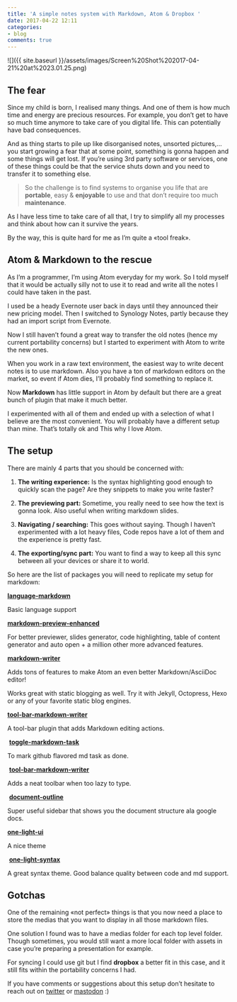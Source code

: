 ```yaml
---
title: 'A simple notes system with Markdown, Atom & Dropbox '
date: 2017-04-22 12:11
categories:
- blog
comments: true
---
```

![]({{ site.baseurl }}/assets/images/Screen%20Shot%202017-04-21%20at%2023.01.25.png)


## The fear


Since my child is born, I realised many things. And one of them is how much time and energy are precious resources. For example, you don’t get to have so much time anymore to take care of you digital life. This can potentially have bad consequences.

And as thing starts to pile up like disorganised notes, unsorted pictures,… you start growing a fear that at some point, something is gonna happen and some things will get lost. If you’re using 3rd party software or services, one of these things could be that the service shuts down and you need to transfer it to something else.

<blockquote>
<p>So the challenge is to find systems to organise you life that are <strong>portable</strong>, easy &amp; <strong>enjoyable</strong> to use and that don’t require too much <strong>maintenance</strong>.</p>
</blockquote>

As I have less time to take care of all that, I try to simplify all my processes and think about how can it survive the years.

By the way, this is quite hard for me as I’m quite a «tool freak».


## Atom & Markdown to the rescue


As I’m a programmer, I’m using Atom everyday for my work. So I told myself that it would be actually silly not to use it to read and write all the notes I could have taken in the past.


I used be a heady Evernote user back in days until they announced their new pricing model. Then I switched to Synology Notes, partly because they had an import script from Evernote.


Now I still haven’t found a great way to transfer the old notes (hence my current portability concerns) but I started to experiment with Atom to write the new ones.

When you work in a raw text environment, the easiest way to write decent notes is to use markdown. Also you have a ton of markdown editors on the market, so event if Atom dies, I’ll probably find something to replace it.


Now **Markdown** has little support in Atom by default but there are a great bunch of plugin that make it much better.


I experimented with all of them and ended up with a selection of what I believe are the most convenient. You will probably have a different setup than mine. That’s totally ok and This why I love Atom.


## The setup


There are mainly 4 parts that you should be concerned with:


1. **The writing experience:** Is the syntax highlighting good enough to quickly scan the page? Are they snippets to make you write faster?

1. **The previewing part:** Sometime, you really need to see how the text is gonna look. Also useful when writing markdown slides.

1. **Navigating / searching:** This goes without saying. Though I haven’t experimented with a lot heavy files, Code repos have a lot of them and the experience is pretty fast.

1. **The exporting/sync part:** You want to find a way to keep all this sync between all your devices or share it to world.


So here are the list of packages you will need to replicate my setup for markdown:


**[language-markdown](https://atom.io/packages/language-markdown)**

Basic language support


**[markdown-preview-enhanced](https://atom.io/packages/markdown-preview-enhanced)**

For better previewer, slides generator, code highlighting, table of content generator and auto open + a million other more advanced features.


**[markdown-writer](https://atom.io/packages/markdown-writer)**

Adds tons of features to make Atom an even better Markdown/AsciiDoc editor!

Works great with static blogging as well. Try it with Jekyll, Octopress, Hexo or any of your favorite static blog engines.

**[tool-bar-markdown-writer](https://atom.io/packages/tool-bar-markdown-writer)**

A tool-bar plugin that adds Markdown editing actions.

 **[toggle-markdown-task](https://atom.io/packages/toggle-markdown-task)**

To mark github flavored md task as done.


 **[tool-bar-markdown-writer](https://atom.io/packages/tool-bar-markdown-writer)**

Adds a neat toolbar when too lazy to type.


 **[document-outline](https://atom.io/packages/document-outline)**

Super useful sidebar that shows you the document structure ala google docs.


**[one-light-ui](https://atom.io/themes/one-light-ui)**

A nice theme

 **[one-light-syntax](https://atom.io/themes/one-light-syntax)**

A great syntax theme. Good balance quality between code and md support.


## Gotchas

One of the remaining «not perfect» things is that you now need a place to store the medias that you want to display in all those markdown files.

One solution I found was to have a medias folder for each top level folder. Though sometimes, you would still want a more local folder with assets in case you’re preparing a presentation for example.

For syncing I could use git but I find **dropbox** a better fit in this case, and it still fits within the portability concerns I had.

If you have comments or suggestions about this setup don’t hesitate to reach out on [twitter](https://twitter.com/borisrorsvort) or [mastodon](https://mastodon.social/@borisrorsvort) :)